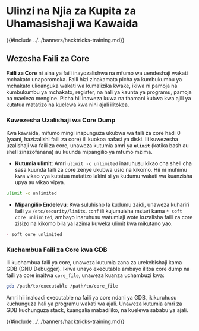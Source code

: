 # Ulinzi na Njia za Kupita za Uhamasishaji wa Kawaida

{{#include ../../banners/hacktricks-training.md}}

## Wezesha Faili za Core

**Faili za Core** ni aina ya faili inayozalishwa na mfumo wa uendeshaji wakati mchakato unaporomoka. Faili hizi zinakamata picha ya kumbukumbu ya mchakato ulioanguka wakati wa kumalizika kwake, ikiwa ni pamoja na kumbukumbu ya mchakato, register, na hali ya kaunta ya programu, pamoja na maelezo mengine. Picha hii inaweza kuwa na thamani kubwa kwa ajili ya kutatua matatizo na kuelewa kwa nini ajali ilitokea.

### **Kuwezesha Uzalishaji wa Core Dump**

Kwa kawaida, mifumo mingi inapunguza ukubwa wa faili za core hadi 0 (yaani, hazizalishi faili za core) ili kuokoa nafasi ya diski. Ili kuwezesha uzalishaji wa faili za core, unaweza kutumia amri ya **`ulimit`** (katika bash au shell zinazofanana) au kuunda mipangilio ya mfumo mzima.

- **Kutumia ulimit**: Amri `ulimit -c unlimited` inaruhusu kikao cha shell cha sasa kuunda faili za core zenye ukubwa usio na kikomo. Hii ni muhimu kwa vikao vya kutatua matatizo lakini si ya kudumu wakati wa kuanzisha upya au vikao vipya.
```bash
ulimit -c unlimited
```
- **Mipangilio Endelevu**: Kwa suluhisho la kudumu zaidi, unaweza kuhariri faili ya `/etc/security/limits.conf` ili kujumuisha mstari kama `* soft core unlimited`, ambayo inaruhusu watumiaji wote kuzalisha faili za core zisizo na kikomo bila ya lazima kuweka ulimit kwa mikutano yao.
```markdown
- soft core unlimited
```
### **Kuchambua Faili za Core kwa GDB**

Ili kuchambua faili ya core, unaweza kutumia zana za urekebishaji kama GDB (GNU Debugger). Ikiwa unayo executable ambayo ilitoa core dump na faili ya core inaitwa `core_file`, unaweza kuanza uchambuzi kwa:
```bash
gdb /path/to/executable /path/to/core_file
```
Amri hii inaloadi executable na faili ya core ndani ya GDB, ikikuruhusu kuchunguza hali ya programu wakati wa ajali. Unaweza kutumia amri za GDB kuchunguza stack, kuangalia mabadiliko, na kuelewa sababu ya ajali.

{{#include ../../banners/hacktricks-training.md}}
